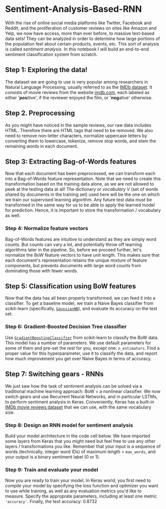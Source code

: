 # Sentiment-Analysis-Based-RNN
With the rise of online social media platforms like Twitter, Facebook and Reddit, and the proliferation of customer reviews on sites like Amazon and Yelp, we now have access, more than ever before, to massive text-based data sets! They can be analyzed in order to determine how large portions of the population feel about certain products, events, etc. This sort of analysis is called _sentiment analysis_. In this notebook I will build an end-to-end sentiment classification system from scratch.
## Step 1: Exploring the data!
The dataset we are going to use is very popular among researchers in Natural Language Processing, usually referred to as the [IMDb dataset](http://ai.stanford.edu/~amaas/data/sentiment/). It consists of movie reviews from the website [imdb.com](http://www.imdb.com/), each labeled as either '**pos**itive', if the reviewer enjoyed the film, or '**neg**ative' otherwise.
## Step 2. Preprocessing
As you might have noticed in the sample reviews, our raw data includes HTML. Therefore there are HTML tags that need to be removed. We also need to remove non-letter characters, normalize uppercase letters by converting them to lowercase, tokenize, remove stop words, and stem the remaining words in each document.
## Step 3: Extracting Bag-of-Words features
Now that each document has been preprocessed, we can transform each into a Bag-of-Words feature representation. Note that we need to create this transformation based on the training data alone, as we are not allowed to peek at the testing data at all!
The dictionary or _vocabulary_ $V$ (set of words shared by documents in the training set) used here will be the one on which we train our supervised learning algorithm. Any future test data must be transformed in the same way for us to be able to apply the learned model for prediction. Hence, it is important to store the transformation / vocabulary as well.
### Step 4: Normalize feature vectors
Bag-of-Words features are intuitive to understand as they are simply word counts. But counts can vary a lot, and potentially throw off learning algorithms later in the pipeline. So, before we proceed further, let's normalize the BoW feature vectors to have unit length.
This makes sure that each document's representation retains the unique mixture of feature components, but prevents documents with large word counts from dominating those with fewer words.
## Step 5: Classification using BoW features
Now that the data has all been properly transformed, we can feed it into a classifier. To get a baseline model, we train a Naive Bayes classifier from scikit-learn (specifically, [`GaussianNB`](http://scikit-learn.org/stable/modules/generated/sklearn.naive_bayes.GaussianNB.html)), and evaluate its accuracy on the test set.
### Step 6: Gradient-Boosted Decision Tree classifier
Use [`GradientBoostingClassifier`](http://scikit-learn.org/stable/modules/generated/sklearn.ensemble.GradientBoostingClassifier.html) from scikit-learn to classify the BoW data. This model has a number of parameters. We use default parameters for some of them and pre-set the rest for you, except one: `n_estimators`. Find a proper value for this hyperparameter, use it to classify the data, and report how much improvement you get over Naive Bayes in terms of accuracy.
## Step 7: Switching gears - RNNs
We just saw how the task of sentiment analysis can be solved via a traditional machine learning approach: BoW + a nonlinear classifier. We now switch gears and use Recurrent Neural Networks, and in particular LSTMs, to perform sentiment analysis in Keras. Conveniently, Keras has a built-in [IMDb movie reviews dataset](https://keras.io/datasets/#imdb-movie-reviews-sentiment-classification) that we can use, with the same vocabulary size.
### Step 8: Design an RNN model for sentiment analysis
Build your model architecture in the code cell below. We have imported some layers from Keras that you might need but feel free to use any other layers / transformations you like.
Remember that your input is a sequence of words (technically, integer word IDs) of maximum length = `max_words`, and your output is a binary sentiment label (0 or 1).
### Step 9: Train and evaluate your model
Now you are ready to train your model. In Keras world, you first need to _compile_ your model by specifying the loss function and optimizer you want to use while training, as well as any evaluation metrics you'd like to measure. Specify the approprate parameters, including at least one metric `'accuracy'`.
Finally, the test accuracy: 0.8732
